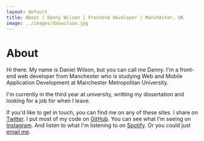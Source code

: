 ```yaml
---
layout: default
title: About | Danny Wilson | Frontend developer | Manchester, UK
image: ../images/danwilson.jpg
---
```

# About
Hi there. My name is Daniel Wilson, but you can call me Danny. I'm a front-end web developer from Manchester who is studying Web and Mobile Application Development at Manchester Metropolitan University.

I'm currently in the third year at university, writting my dissertation and looking for a job for when I leave.

If you'd like to get in touch, you can find me on any of these sites. I share on [Twitter](http://twitter.com/wilsonand1). I put most of my code on [GitHub](http://github.com/wilsonand1). You can see what I'm seeing on [Instagram](http://instagram.com/wilsonand1_). And listen to what I'm listening to on [Spotify](http://open.spotify.com/user/1128636631). Or you could just <a href="mailto:danwilson32@gmail.com">email me</a>.